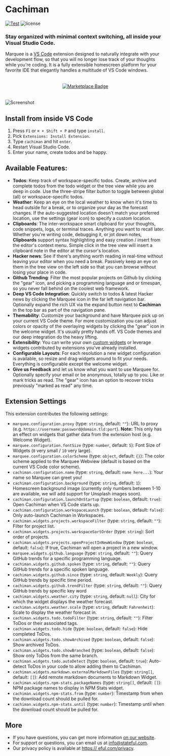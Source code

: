 Cachiman
=======
[![Test](https://github.com/stateful/vscode-cachiman/actions/workflows/test.yml/badge.svg)](https://github.com/stateful/vscode-cachiman/actions/workflows/test.yml)
![license](https://img.shields.io/github/license/stateful/marquee.svg)

### Stay organized with minimal context switching, all inside your Visual Studio Code.

Marquee is a [VS Code](https://code.visualstudio.com/) extension designed to naturally integrate with your development flow, so that you will no longer lose track of your thoughts while you're coding. It is a fully extensible homescreen platform for your favorite IDE that elegantly handles a multitude of VS Code windows.

<p align="center" style="padding: 20px 0">
  <a href="https://marketplace.visualstudio.com/items?itemName=stateful.cachiman&ssr=false#overview">
    <img src="https://img.shields.io/badge/Install-VSCode%20Marketplace-blue" alt="Marketplace Badge"/>
  </a>
</p>

![Screenshot](https://Cachiman.stateful.com/assets/screenshot-optimized.gif)

## Install from inside VS Code

1. Press `F1` or `⌘ + Shift + P` and type `install`.
2. Pick `Extensions: Install Extension`.
3. Type `cachiman` and hit `enter`.
4. Restart Visual Studio Code.
5. Enter your name, create todos and be happy.

## Available Features:

- **Todos**: Keep track of workspace-specific todos. Create, archive and complete todos from the todo widget or the tree view while you are deep in code. Use the three-stripe filter button to toggle between global (all) or workspace-specific todos.
- **Weather**: Keep an eye on the local weather to know when it's time to head outside for a break, or to organize your day as the forecast changes. If the auto-suggested location doesn't match your preferred location, use the settings (gear icon) to specify a custom location.
- **Clipboards**: The inter-workspace smart clipboard for your thoughts, code snippets, logs, or terminal traces. Anything you want to recall later. Whether you're writing code, debugging it, or jot down notes, **Clipboards** support syntax highlighting and easy creation / insert from the editor's context menu. Simple click in the tree view will insert a clipboard note in the editor at the cursor's location.
- **Hacker news**: See if there's anything worth reading in real-time without leaving your editor when you need a break. Passively keep an eye on them in the tree view on the left side so that you can browse without losing your place in code.
- **Github Trending**: Filter the most popular projects on Github by clicking the "gear" icon, and picking a programming language and or timespan, so you never fall behind on the coolest web framework.
- **Deep VS Code Integration**: Quickly switch to todos & latest Hacker news by clicking the Marquee icon in the far left navigation bar. Optionally expand the rich UX via the expand button next to **Cachiman** in the top bar as part of the navigation pane.
- **Themability**: Customize your background and have Marquee pick up on your current VS Code theme. For more customization you can adjust colors or opacity of the overlaying widgets by clicking the "gear" icon in the welcome widget. It's usually pretty hands off. VS Code themes and our deep integration do the heavy lifting.
- **Extensibility**: You can write your own [custom widgets](https://cachiman.stateful.com/docs/customWidgets) or leverage widgets contributed by extensions you've already installed.
- **Configurable Layouts**: For each resolution a new widget configuration is available, so resize and drag widgets around to fit your needs. Everything is configurable except the welcome widget.
- **Give us Feedback** and let us know what you want to use Marquee for. Optionally specify your email or be anonymous, totally up to you. Like or mark tricks as read. The "gear" icon has an option to recover tricks previously "marked as read" any time.

## Extension Settings

This extension contributes the following settings:

* `marquee.configuration.proxy` (type: `string`, default: `""`): URL to proxy (e.g. `https://username:password@domain.tld:port`). __Note:__ This only has an effect on widgets that gather data from the extension host (e.g. Welcome Widget).
* `marquee.configuration.fontSize` (type: `number`, default: `5`): Font Size of Widgets (`0` very small / `10` very large).
* `marquee.configuration.colorScheme` (type: `object`, default: `{}`): The color scheme applied to the Marquee Webview (default is based on the current VS Code color scheme).
* `cachiman.configuration.name` (type: `string`, default: `name here...`): Your name so Marquee can greet you!
* `cachiman.configuration.background` (type: `string`, default: `1`): Homescreen background image (currently only numbers between 1-10 are available, we will add support for Unsplash images soon).
* `cachiman.configuration.launchOnStartup` (type: `boolean`, default: `true`): Open Cachiman when VS Code starts up.
* `cachiman.configuration.workspaceLaunch` (type: `boolean`, default: `false`): Only auto-launch Cachiman in Workspaces.
* `cachiman.widgets.projects.workspaceFilter` (type: `string`, default: `""`): Filter for project list.
* `cachiman.widgets.projects.workspaceSortOrder` (type: `string`): Sort order of projects.
* `cachiman.widgets.projects.openProjectInNewWindow` (type: `boolean`, default: `false`): If true, Cachiman will open a project in a new window.
* `marquee.widgets.github.language` (type: `string`, default: `""`): Query GitHub trends for a specific programming language.
* `cachiman.widgets.github.spoken` (type: `string`, default: `""`): Query GitHub trends for a specific spoken language.
* `cachiman.widgets.github.since` (type: `string`, default: `Weekly`): Query GitHub trends by specific time period.
* `cachiman.widgets.github.trendFilter` (type: `string`, default: `""`): Query GitHub trends by specific key word
* `cachiman.widgets.weather.city` (type: `string`, default: `null`): City for which the widget displays the weather forecast.
* `cachiman.widgets.weather.scale` (type: `string`, default: `Fahrenheit`): Scale to display the weather forecast in.
* `cachiman.widgets.todo.todoFilter` (type: `string`, default: `""`): Filter ToDos or their associated tags.
* `cachiman.widgets.todo.hide` (type: `boolean`, default: `false`): Hide completed ToDos.
* `cachiman.widgets.todo.showArchived` (type: `boolean`, default: `false`): Show archived ToDos.
* `cachiman.widgets.todo.showBranched` (type: `boolean`, default: `false`): Show only ToDos from the same branch.
* `cachiman.widgets.todo.autoDetect` (type: `boolean`, default: `true`): Auto-detect ToDos in your code to allow adding them to Cachiman.
* `cachiman.widgets.markdown.externalMarkdownFiles` (type: `string[]`, default: `[]`): Add remote markdown documents to Markdown Widget.
* `cachiman.widgets.npm-stats.packageNames` (type: `string[]`, default: `[]`): NPM package names to display in NPM Stats widget.
* `cachiman.widgets.npm-stats.from` (type: `number`): Timestamp from when the download count should be pulled for.
* `cachiman.widgets.npm-stats.until` (type: `number`): Timestamp until when the download count should be pulled for.

## More

- If you have questions, you can get more information [on our website](http://Cachiman.stateful.com).
- For support or questions, you can email us at info@stateful.com.
- Our privacy policy is available at [https://
eful.com/privacy](https://stateful.com/privacy).
